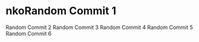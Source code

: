 # nkoRandom Commit 1
Random Commit 2
Random Commit 3
Random Commit 4
Random Commit 5
Random Commit 6
